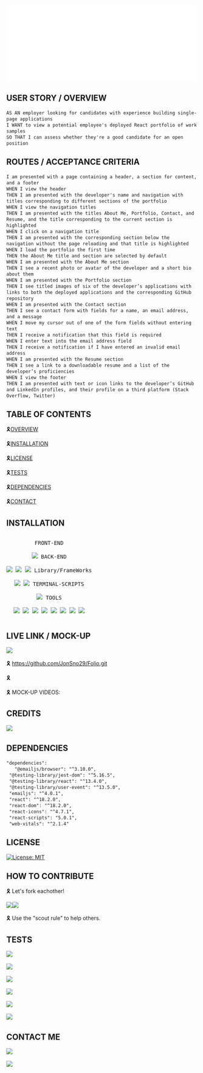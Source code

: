 <div align="center" id="top">
  <img width="500px" height="200px" src="welcome.svg"/>
  </div>
  
## USER STORY / OVERVIEW

```
AS AN employer looking for candidates with experience building single-page applications
I WANT to view a potential employee's deployed React portfolio of work samples
SO THAT I can assess whether they're a good candidate for an open position
```

## ROUTES / ACCEPTANCE CRITERIA

```
I am presented with a page containing a header, a section for content, and a footer
WHEN I view the header
THEN I am presented with the developer's name and navigation with titles corresponding to different sections of the portfolio
WHEN I view the navigation titles
THEN I am presented with the titles About Me, Portfolio, Contact, and Resume, and the title corresponding to the current section is highlighted
WHEN I click on a navigation title
THEN I am presented with the corresponding section below the navigation without the page reloading and that title is highlighted
WHEN I load the portfolio the first time
THEN the About Me title and section are selected by default
WHEN I am presented with the About Me section
THEN I see a recent photo or avatar of the developer and a short bio about them
WHEN I am presented with the Portfolio section
THEN I see titled images of six of the developer’s applications with links to both the deployed applications and the corresponding GitHub repository
WHEN I am presented with the Contact section
THEN I see a contact form with fields for a name, an email address, and a message
WHEN I move my cursor out of one of the form fields without entering text
THEN I receive a notification that this field is required
WHEN I enter text into the email address field
THEN I receive a notification if I have entered an invalid email address
WHEN I am presented with the Resume section
THEN I see a link to a downloadable resume and a list of the developer’s proficiencies
WHEN I view the footer
THEN I am presented with text or icon links to the developer’s GitHub and LinkedIn profiles, and their profile on a third platform (Stack Overflow, Twitter) 

```

## TABLE OF CONTENTS

 🎗[OVERVIEW](#overview)

 🎗[INSTALLATION](#installation)

 🎗[LICENSE](#license)  

 🎗[TESTS](#tests)

 🎗[DEPENDENCIES](#dependencies)

 🎗[CONTACT](#contact)

## INSTALLATION

<p style="display: inline-block;" align="center">
  <kbd>
    <kbd>FRONT-END</kbd>
    <br>
    <br>
    <img width="30px" src="https://cdn.jsdelivr.net/gh/devicons/devicon/icons/javascript/javascript-original.svg"/>
  </kbd>
  <kbd>
    <kbd>BACK-END</kbd>
    <br>
    <br>
    <img width="30px" src="https://cdn.jsdelivr.net/gh/devicons/devicon/icons/express/express-original.svg" />
    <img width="30px" src="https://cdn.jsdelivr.net/gh/devicons/devicon/icons/nodejs/nodejs-original.svg" />
    <img width="30px" src="https://cdn.jsdelivr.net/gh/devicons/devicon/icons/mysql/mysql-original-wordmark.svg" />
  </kbd>
  <kbd>
    <kbd>Library/FrameWorks</kbd>
    <br>
    <br>
   <img width="30px" src="https://cdn.jsdelivr.net/gh/devicons/devicon/icons/npm/npm-original-wordmark.svg" />
    <img width="30px" src="https://cdn.jsdelivr.net/gh/devicons/devicon/icons/jest/jest-plain.svg" />
   </kbd>
  <kbd>
    <kbd>TERMINAL-SCRIPTS</kbd>
    <br>
    <br>
    <img width="30px" src="https://cdn.jsdelivr.net/gh/devicons/devicon/icons/nodejs/nodejs-original.svg" />
  </kbd>
  <kbd>
    <kbd>TOOLS</kbd>
    <br>
    <br>
    <img width="30px" src="https://cdn.jsdelivr.net/gh/devicons/devicon/icons/gitlab/gitlab-original.svg" />
    <img width="30px" src="https://cdn.jsdelivr.net/gh/devicons/devicon/icons/vscode/vscode-original.svg" />
    <img width="30px" src="https://cdn.jsdelivr.net/gh/devicons/devicon/icons/apple/apple-original.svg" />
    <img width="30px" src="https://cdn.jsdelivr.net/gh/devicons/devicon/icons/github/github-original.svg" />
    <img width="30px" src="https://cdn.jsdelivr.net/gh/devicons/devicon/icons/slack/slack-original.svg" />
    <img width="30px" src="https://cdn.jsdelivr.net/gh/devicons/devicon/icons/devicon/devicon-original.svg" />
    <img width="30px" src="https://cdn.jsdelivr.net/gh/devicons/devicon/icons/oracle/oracle-original.svg" />
    <img width="30px" src="https://cdn.jsdelivr.net/gh/devicons/devicon/icons/chrome/chrome-plain.svg" />
</kbd>
  
## LIVE LINK / MOCK-UP

<a href="https://github.com/JonSno29/PORTFOLIO-JTS.git" target="_blank"><img src="https://img.shields.io/badge/Github-jonsno29-red?style=for-the-badge&logo=github"></a>

🎗 <https://github.com/JonSno29/Folio.git>

🎗 

🎗 MOCK-UP VIDEOS:



## CREDITS

 ![](https://img.shields.io/badge/Created%20by-JON%20T.%20SNOVER-blue?style=for-the-badge)  

## DEPENDENCIES

   ```
   "dependencies": 
      "@emailjs/browser": "^3.10.0",
    "@testing-library/jest-dom": "^5.16.5",
    "@testing-library/react": "^13.4.0",
    "@testing-library/user-event": "^13.5.0",
    "emailjs": "^4.0.1",
    "react": "^18.2.0",
    "react-dom": "^18.2.0",
    "react-icons": "^4.7.1",
    "react-scripts": "5.0.1",
    "web-vitals": "^2.1.4"
   ```

## LICENSE

[![License: MIT](https://img.shields.io/badge/License-MIT-yellow.svg)](https://opensource.org/licenses/MIT)

## HOW TO CONTRIBUTE

🎗 Let's fork eachother!

<img src="https://c.tenor.com/XSbD902n1fwAAAAi/rennen-fast.gif" width="50"><img src="https://c.tenor.com/XSbD902n1fwAAAAi/rennen-fast.gif" width="50">

🎗 Use the "scout rule" to help others.

## TESTS

![](https://img.shields.io/badge/Database-MongoDB-yellow?style=flat-square&logo=mongoDB)

![](https://img.shields.io/badge/npm%20package-express-orange?style=flat-square&logo=npm)

![](https://img.shields.io/badge/VisualStudio-CODE-blue?style=flat-square&logo=VSCODE)

![](https://img.shields.io/badge/npm%20package-JEST-cyan?style=flat-square&logo=npm)
  
![](https://img.shields.io/badge/npm%20package-mongoose-cyan?style=flat-square&logo=npm)

![](https://img.shields.io/badge/npm%20package-moment-%3CCOLOR%3E?style=flat-square&logo=npm)

## CONTACT ME

<a href="https://github.com/JonSno29/Folio.git" target="_blank"><img src="https://img.shields.io/badge/Github-jonsno29-red?style=for-the-badge&logo=github"></a>

<a href="mailto:snoverjon@gmail.com"><img src="https://img.shields.io/badge/Gmail-d14836?style=flat-square&logo=Gmail&logoColor=white&link=snoverjon@gmail.com"/></a>

